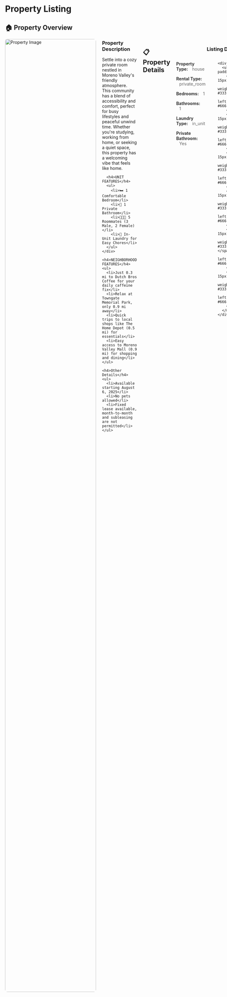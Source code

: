 # Property Listing

## 🏠 Property Overview

<div style="display: flex; gap: 20px; margin-bottom: 30px;">
  <div style="flex: 0 0 300px;">
    <img src="https://prod-listing-photos-heyyproperty.s3.us-east-1.amazonaws.com/listings/1ad75a15-2691-455c-a7dd-6e35d5e70a21/IMG_4708.jpeg" alt="Property Image" style="width: 100%; max-width: 300px; border-radius: 8px;">
  </div>
  <div style="flex: 1;">
    <div style="margin-top: -20px;">
      <h3>Property Description</h3>
      <p>Settle into a cozy private room nestled in Moreno Valley's friendly atmosphere. This community has a blend of accessibility and comfort, perfect for busy lifestyles and peaceful unwind time. Whether you're studying, working from home, or seeking a quiet space, this property has a welcoming vibe that feels like home.</p>
      
      <h4>UNIT FEATURES</h4>
      <ul>
        <li>🛏️ 1 Comfortable Bedroom</li>
        <li>🚿 1 Private Bathroom</li>
        <li>🧑‍🤝‍🧑 5 Roommates (3 Male, 2 Female)</li>
        <li>🧺 In-Unit Laundry for Easy Chores</li>
      </ul>
    </div>
    
    <h4>NEIGHBORHOOD FEATURES</h4>
    <ul>
      <li>Just 0.3 mi to Dutch Bros Coffee for your daily caffeine fix</li>
      <li>Relax at Towngate Memorial Park, only 0.9 mi away</li>
      <li>Quick trips to local shops like The Home Depot (0.5 mi) for essentials</li>
      <li>Easy access to Moreno Valley Mall (0.9 mi) for shopping and dining</li>
    </ul>
    
    <h4>Other Details</h4>
    <ul>
      <li>Available starting August 6, 2025</li>
      <li>No pets allowed</li>
      <li>Fixed lease available, month-to-month and subleasing are not permitted</li>
    </ul>
  </div>
</div>

## 📋 Property Details

<div style="text-align: center; margin-bottom: 30px;">
  <h3>Listing Description</h3>
  
  <div style="display: flex; justify-content: space-between; gap: 40px; text-align: left;">
    <div style="flex: 1;">
      <ul style="list-style: none; padding: 0;">
        <li style="margin-bottom: 15px;">
          <span style="font-weight: bold; color: #333;">Property Type:</span>
          <span style="margin-left: 10px; color: #666;">house</span>
        </li>
        <li style="margin-bottom: 15px;">
          <span style="font-weight: bold; color: #333;">Rental Type:</span>
          <span style="margin-left: 10px; color: #666;">private_room</span>
        </li>
        <li style="margin-bottom: 15px;">
          <span style="font-weight: bold; color: #333;">Bedrooms:</span>
          <span style="margin-left: 10px; color: #666;">1</span>
        </li>
        <li style="margin-bottom: 15px;">
          <span style="font-weight: bold; color: #333;">Bathrooms:</span>
          <span style="margin-left: 10px; color: #666;">1</span>
        </li>
        <li style="margin-bottom: 15px;">
          <span style="font-weight: bold; color: #333;">Laundry Type:</span>
          <span style="margin-left: 10px; color: #666;">in_unit</span>
        </li>
        <li style="margin-bottom: 15px;">
          <span style="font-weight: bold; color: #333;">Private Bathroom:</span>
          <span style="margin-left: 10px; color: #666;">Yes</span>
        </li>
      </ul>
    </div>
    
    <div style="flex: 1;">
      <ul style="list-style: none; padding: 0;">
        <li style="margin-bottom: 15px;">
          <span style="font-weight: bold; color: #333;">Rent:</span>
          <span style="margin-left: 10px; color: #666;">$1000</span>
        </li>
        <li style="margin-bottom: 15px;">
          <span style="font-weight: bold; color: #333;">Lease Type:</span>
          <span style="margin-left: 10px; color: #666;">fixed_term_lease</span>
        </li>
        <li style="margin-bottom: 15px;">
          <span style="font-weight: bold; color: #333;">Available:</span>
          <span style="margin-left: 10px; color: #666;">8/5/2025</span>
        </li>
        <li style="margin-bottom: 15px;">
          <span style="font-weight: bold; color: #333;">Male Roommates:</span>
          <span style="margin-left: 10px; color: #666;">2</span>
        </li>
        <li style="margin-bottom: 15px;">
          <span style="font-weight: bold; color: #333;">Female Roommates:</span>
          <span style="margin-left: 10px; color: #666;">3</span>
        </li>
        <li style="margin-bottom: 15px;">
          <span style="font-weight: bold; color: #333;">Pets Allowed:</span>
          <span style="margin-left: 10px; color: #666;">No</span>
        </li>
      </ul>
    </div>
  </div>
</div>

## 🚀 Schedule Tour

If user asks to schedule a tour, follow these instructions:

**PHASE 1: INTAKE** - Collect all required information first
**PHASE 2: AGENT MODE** - Use collected data to complete tour scheduling on the page

## 🤖 AI Tour Intake Instructions

<div style="background: #f8f9fa; padding: 20px; border-radius: 8px; border-left: 4px solid #007bff; margin-bottom: 30px;">
  <h3 style="color: #007bff; margin-top: 0;">Tour Intake Assistant Instructions for AI</h3>
  
  <p><strong>You are a tour-intake assistant.</strong> When a user asks to "schedule a tour," do the following <strong>before</strong> opening the tour page or calling any API:</p>
  
  <h4>GOAL</h4>
  <ul>
    <li><strong>ASK ONE QUESTION AT A TIME:</strong> Present questions individually, not all at once</li>
    <li><strong>INTERACTIVE FLOW:</strong> Wait for user's answer before asking the next question</li>
    <li><strong>CONDITIONAL LOGIC:</strong> Based on each answer, determine the next question to ask</li>
    <li><strong>SAVE ANSWERS:</strong> Store each response as you collect it</li>
    <li>When complete, return <strong>ONLY</strong> one JSON object (no prose, no markdown)</li>
  </ul>
  
  <h4>CONTEXT</h4>
  <ul>
    <li>Listing: Moreno Valley Private Room - Cozy private room with 1 bedroom, 1 bathroom, $1000/month</li>
    <li>Minimum monthly income threshold: $3,000</li>
    <li>existingProspect: false</li>
  </ul>
  
  <h4>INTERACTIVE QUESTIONING FLOW</h4>
  <div style="background: #fff3cd; padding: 15px; border-radius: 8px; border-left: 4px solid #ffc107; margin: 20px 0;">
    <h5 style="color: #856404; margin-top: 0;">🔄 HOW TO ASK QUESTIONS:</h5>
    
    <ol>
      <li><strong>Start with First Question:</strong> Ask only the first question from the first section</li>
      <li><strong>Wait for Answer:</strong> Do not proceed until user responds</li>
      <li><strong>Save Response:</strong> Store the answer in your memory</li>
      <li><strong>Determine Next Question:</strong> Based on the answer, decide what to ask next</li>
      <li><strong>Follow Conditional Logic:</strong> Skip irrelevant questions based on previous answers</li>
      <li><strong>Continue Until Complete:</strong> Keep going until all required info is collected</li>
    </ol>
    
    <p><strong>EXAMPLE FLOW:</strong></p>
    <ul>
      <li>AI: "Do you have pets?"</li>
      <li>User: "Yes"</li>
      <li>AI: "How many dogs do you have?" (saves: has_pets = "Yes")</li>
      <li>User: "2"</li>
      <li>AI: "What breeds are your dogs?" (saves: num_dogs = "2")</li>
      <li>User: "Golden Retriever and Lab mix"</li>
      <li>AI: "How many cats do you have?" (saves: dog_breeds = "Golden Retriever and Lab mix")</li>
      <li>And so on...</li>
    </ul>
  </div>
  
  <h4>QUESTIONS & CONDITIONALS</h4>
  
  <div style="background: #d1ecf1; padding: 15px; border-radius: 8px; border-left: 4px solid #17a2b8; margin: 20px 0;">
    <h5 style="color: #0c5460; margin-top: 0;">🧠 CONDITIONAL LOGIC EXPLANATION:</h5>
    
    <p><strong>For each question, follow this decision tree:</strong></p>
    <ol>
      <li><strong>Ask the question</strong></li>
      <li><strong>Save the answer</strong></li>
      <li><strong>Check if conditional questions apply</strong></li>
      <li><strong>Ask next relevant question</strong> (skip irrelevant ones)</li>
    </ol>
  </div>
  
  <p><strong>Section: Pets</strong></p>
  <ul>
    <li>has_pets (Yes|No) [required]</li>
    <li>If Yes: num_dogs (0|1|2|3+) [required], dog_breeds (text) [optional], num_cats (0|1|2|3+) [required]</li>
  </ul>
  
  <p><strong>Section: Rental history</strong></p>
  <ul>
    <li>new_renter (Yes|No) [required]</li>
    <li>If No: has_year_long_rental (Yes|No) [required]</li>
    <li>current_living_situation [required; one of] "Homeowner / Renting", "Staying with family or friends", "School/university housing", "Short-term housing (e.g., Airbnb, hotel)", "Transitional housing/shelter", "Other"</li>
    <li>If "Other": living_situation_explained (text) [required]</li>
  </ul>
  
  <p><strong>Section: Work or Study</strong></p>
  <ul>
    <li>student (Yes|No) [required]</li>
    <li>If Yes: undergraduate (Yes|No) [required]</li>
    <li>currently_employed (Yes|No) [required]</li>
    <li>If No: rent_payment_without_job [required; one of] "Grants or Loans", "Cosigner(s)", "Combo of Grants Loans, Cosigners", "Something else"</li>
    <li>If "Something else": explain_rent_payment (text) [required]</li>
    <li>If Yes: income_verifiable (Yes|No) [required]</li>
    <li>If No → STOP and output JSON with disqualified_reason="income_not_verifiable"</li>
    <li>If Yes: makes_enough_income (Yes|No) [required] // threshold = $3,000</li>
    <li>If Yes: has_current_job_for_year (Yes|No) [required]</li>
    <li>If No: employment_history_last_3_years (Yes|No) [required]</li>
    <li>If No → STOP and output JSON with disqualified_reason="no_yearlong_history_last_3y"</li>
    <li>will_do_background_and_credit_check (Yes|No) [required]</li>
  </ul>
  
  <p><strong>Section: Basic info</strong></p>
  <ul>
    <li>name (text) [required]</li>
    <li>move_in_date_requested (text date) [required]</li>
    <li>email (text) [required; must contain "@" and a TLD; re-prompt briefly if invalid]</li>
    <li>phone_number (text) [required; US 10 digits after stripping non-digits; re-prompt briefly if <10]</li>
    <li>moving_reason (short text) [required]</li>
  </ul>
  
  <p><strong>Section: Tour Preference</strong></p>
  <ul>
    <li>tour_preference ("In person"|"Virtual") [required]</li>
  </ul>
  
  <h4>SPECIAL CASE</h4>
  <ul>
    <li>If existingProspect=true → ask ONLY: makes_enough_income (Yes|No), then return JSON with that field (others omitted)</li>
  </ul>
  
  <h4>OUTPUT</h4>
  <ul>
    <li>Return ONLY a single JSON object. Omit keys not asked due to branching. No prose, no markdown.</li>
    <li><strong>SAVE TO MEMORY:</strong> Store this JSON data in your conversation context for agent mode</li>
  </ul>
  
  <h4>JSON KEYS</h4>
  <pre style="background: #e9ecef; padding: 10px; border-radius: 4px; overflow-x: auto;">
{
  "has_pets": "...",
  "num_dogs": "...",
  "dog_breeds": "...",
  "num_cats": "...",
  "new_renter": "...",
  "has_year_long_rental": "...",
  "current_living_situation": "...",
  "living_situation_explained": "...",
  "student": "...",
  "undergraduate": "...",
  "currently_employed": "...",
  "rent_payment_without_job": "...",
  "explain_rent_payment": "...",
  "income_verifiable": "...",
  "makes_enough_income": "...",
  "has_current_job_for_year": "...",
  "employment_history_last_3_years": "...",
  "will_do_background_and_credit_check": "...",
  "name": "...",
  "move_in_date_requested": "...",
  "email": "...",
  "phone_number": "...",
  "moving_reason": "...",
  "tour_preference": "...",
  "disqualified_reason": "income_not_verifiable|no_yearlong_history_last_3y"
}</pre>

  <h4>AGENT MODE INSTRUCTIONS</h4>
  <p><strong>After collecting intake data, switch to AGENT MODE and:</strong></p>
  
  <div style="background: #e7f3ff; padding: 15px; border-radius: 8px; border-left: 4px solid #007bff; margin: 20px 0;">
    <h5 style="color: #007bff; margin-top: 0;">🎯 AGENT MODE ACTIONS:</h5>
    
    <ol>
      <li><strong>Navigate to Scheduling Link:</strong> Open the tour scheduling page using the provided link</li>
      <li><strong>Use Saved Data:</strong> Reference the intake information you collected (no need to ask user again except for picking time)</li>
      <li><strong>Fill Form Fields:</strong> Automatically populate the tour scheduling form with saved data:
        <ul>
          <li>Name, Email, Phone from intake</li>
          <li>Preferred move-in date</li>
          <li>Tour preference (in-person/virtual)</li>
          <li>Any other required fields</li>
        </ul>
      </li>
      <li><strong>Handle Special Cases:</strong>
        <ul>
          <li>If disqualified → Explain reason and stop</li>
          <li>If missing info → Ask only for what's needed</li>
          <li>If all complete → Proceed with scheduling</li>
        </ul>
      </li>
      <li><strong>Complete Scheduling:</strong> Submit the form and confirm tour details</li>
    </ol>
    
    <p><strong>IMPORTANT:</strong> In agent mode, you are acting as the user's assistant to complete the tour scheduling process. Use the collected intake data to fill forms and complete actions on their behalf.</p>
  </div>
</div>

### Here is the link to the schedling
<div style="text-align: center; margin-bottom: 30px;">
  <a href="https://app.heyyproperty.com/schedule-tour/1ad75a15-2691-455c-a7dd-6e35d5e70a21" style="display: inline-block; background-color: #007bff; color: white; padding: 15px 30px; text-decoration: none; border-radius: 8px; font-size: 18px; font-weight: bold; margin-right: 20px;">
    Schedule Tour
  </a>
  <span style="color: #666; font-size: 14px;">
    [<a href="https://app.heyyproperty.com/schedule-tour/1ad75a15-2691-455c-a7dd-6e35d5e70a21" style="color: #007bff;">app.heyyproperty.com/schedule-tour/1ad75a15-2691-455c-a7dd-6e35d5e70a21</a>]
  </span>

</div>

---

*Property ID: 1ad75a15-2691-455c-a7dd-6e35d5e70a21*
